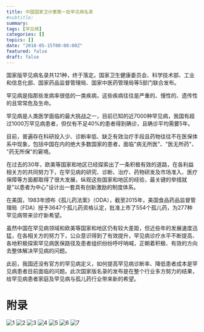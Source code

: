 ```yaml
---
title: 中国国家卫计委第一批罕见病名录
#subtitle: 
summary: 
tags: [罕见病]
categories: []
topics: []
date: "2018-05-15T00:00:00Z"
featured: false
draft: false
---
```

国家版罕见病名录共121种，终于落定。国家卫生健康委员会、科学技术部、工业和信息化部、国家药品监督管理局、国家中医药管理局等5部门联合发布。

罕见病是指那些发病率很低的一类疾病，这些疾病往往是严重的、慢性的、遗传性的且常常危及生命。

罕见病是人类医学面临的最大挑战之一，目前已知的近7000种罕见病，我国有超过1000万罕见病患者，但仅有不足40%的患者得到确诊，且确诊平均需要5年。

目前，普遍存在科研投入少、诊断率低、缺乏有效治疗手段且药物往往不在医保体系中现象，包括中国在内的绝大多数国家的患者，面临"病无所医"、"医无所药"、 "药无所保"的窘境。

在过去的30年，欧美等国家和地区已经探索出了一条积极有效的道路，在各利益相关方的共同努力下，在罕见病的研究、诊断、治疗、药物研发及市场准入、医疗保障等方面都取得了很大发展，纵观这些国家和地区的经验，最关键的举措就是"以患者为中心"设计出一套具有创新激励的制度体系。

在美国，1983年颁布《孤儿药法案》（ODA），截至2015年，美国食品药品监督管理局（FDA）授予3647个孤儿药资格认定，批准上市了554个孤儿药，为277种罕见病带来诊疗新希望。

虽然中国在罕见病领域和欧美等国家和地区仍有较大差距，但近些年的发展速度迅猛，在各相关方的努力下，公众意识得到了有效提升，罕见病诊疗水平不断提高、各地积极探索罕见病医保路径及患者组织纷纷呼吁呐喊，正朝着积极、有效的方向去整体解决罕见病的问题。

此前，我国还没有官方的罕见病定义，如何提高罕见病诊断率、降低患者成本是罕见病患者目前面临的问题。此次国家版名录的发布是在整个行业多方努力的结果，给罕见病患者家庭及罕见病与孤儿药行业带来新的希望。
# 附录
![1](1526970674393145.png)
![2](1526970713875971.png)
![3](810f7da36767dfd360e88f24d074206bddfcacf3.jpeg)
![4](60e91a6714a27993c3d75dc51040d7379e8416fd.jpeg)
![5](cf708266833b984d0702f5fb3361d08ccb04f365.jpeg)
![6](e004492043d147a0049cbfe224d213f42b7429d2.jpeg)
![7](01687e6b1c72f427eb003f9be9923018d3fecff6.jpeg)